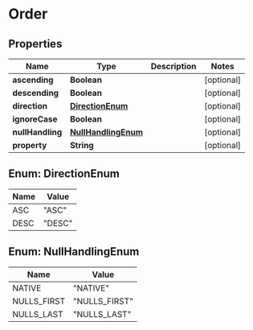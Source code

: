 
# Order

## Properties
Name | Type | Description | Notes
------------ | ------------- | ------------- | -------------
**ascending** | **Boolean** |  |  [optional]
**descending** | **Boolean** |  |  [optional]
**direction** | [**DirectionEnum**](#DirectionEnum) |  |  [optional]
**ignoreCase** | **Boolean** |  |  [optional]
**nullHandling** | [**NullHandlingEnum**](#NullHandlingEnum) |  |  [optional]
**property** | **String** |  |  [optional]


<a name="DirectionEnum"></a>
## Enum: DirectionEnum
Name | Value
---- | -----
ASC | &quot;ASC&quot;
DESC | &quot;DESC&quot;


<a name="NullHandlingEnum"></a>
## Enum: NullHandlingEnum
Name | Value
---- | -----
NATIVE | &quot;NATIVE&quot;
NULLS_FIRST | &quot;NULLS_FIRST&quot;
NULLS_LAST | &quot;NULLS_LAST&quot;



